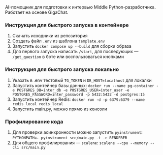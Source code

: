 AI-помощник для подготовки к интервью Middle Python-разработчика. Работает на основе GigaChat.

### Инструкция для быстрого запуска в контейнере
1. Скачать исходники из репозитория
2. Создать файл `.env` из шаблона `template.env`
3. Запустить `docker compose up --build` для сборки образа 
4. Для первого запуска написать `/start`, для последующих — `/get_question` в боте или воспользоваться кнопками

### Инструкция для быстрого запуска локально
1. Указать в .env тестовый `TG_TOKEN` и `DB_HOST=localhost` для локалки
2. Запустить контейнер базы данных:
`docker run --name pg-container -e POSTGRES_DB=inter_db -e POSTGRES_USER=inter_user -e POSTGRES_PASSWORD=inter_password -p 5432:5432 -d postgres:15`
3. Запустить контейнер Redis:
`docker run -d -p 6379:6379 --name redis_local redis_local`
4. Запустить main.py, можно прямо из консоли

### Профилирование кода
1. Для проверки асинхронности можно запустить `pyinstrument`:
`PYTHONPATH=. pyinstrument src/main.py -t -r RENDERER`
2. Для общего профилирования — `scalene`:
`scalene --cpu --memory --cli src/main.py`